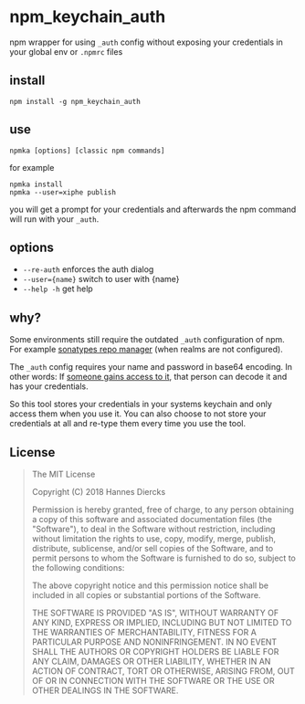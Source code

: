 # npm_keychain_auth

npm wrapper for using `_auth` config without exposing your credentials in
your global env or `.npmrc` files

## install

`npm install -g npm_keychain_auth`

## use

`npmka [options] [classic npm commands]`

for example

```
npmka install
npmka --user=xiphe publish
```

you will get a prompt for your credentials and afterwards
the npm command will run with your `_auth`.

## options

- `--re-auth` enforces the auth dialog
- `--user={name}` switch to user with {name}
- `--help -h` get help

## why?

Some environments still require the outdated `_auth` configuration of npm.
For example [sonatypes repo manager](https://help.sonatype.com/repomanager3/node-packaged-modules-and-npm-registries#NodePackagedModulesandnpmRegistries-AuthenticationUsingBasicAuth) (when realms are not configured).

The `_auth` config requires your name and password in base64 encoding.
In other words: If [someone gains access to it](https://github.com/npm/npm/issues/4905),
that person can decode it and has your credentials.

So this tool stores your credentials in your systems keychain and only access them
when you use it. You can also choose to not store your credentials at all and
re-type them every time you use the tool.

## License

> The MIT License
>
> Copyright (C) 2018 Hannes Diercks
>
> Permission is hereby granted, free of charge, to any person obtaining a copy of
> this software and associated documentation files (the "Software"), to deal in
> the Software without restriction, including without limitation the rights to
> use, copy, modify, merge, publish, distribute, sublicense, and/or sell copies
> of the Software, and to permit persons to whom the Software is furnished to do
> so, subject to the following conditions:
>
> The above copyright notice and this permission notice shall be included in all
> copies or substantial portions of the Software.
>
> THE SOFTWARE IS PROVIDED "AS IS", WITHOUT WARRANTY OF ANY KIND, EXPRESS OR
> IMPLIED, INCLUDING BUT NOT LIMITED TO THE WARRANTIES OF MERCHANTABILITY, FITNESS
> FOR A PARTICULAR PURPOSE AND NONINFRINGEMENT. IN NO EVENT SHALL THE AUTHORS OR
> COPYRIGHT HOLDERS BE LIABLE FOR ANY CLAIM, DAMAGES OR OTHER LIABILITY, WHETHER
> IN AN ACTION OF CONTRACT, TORT OR OTHERWISE, ARISING FROM, OUT OF OR IN
> CONNECTION WITH THE SOFTWARE OR THE USE OR OTHER DEALINGS IN THE SOFTWARE.
